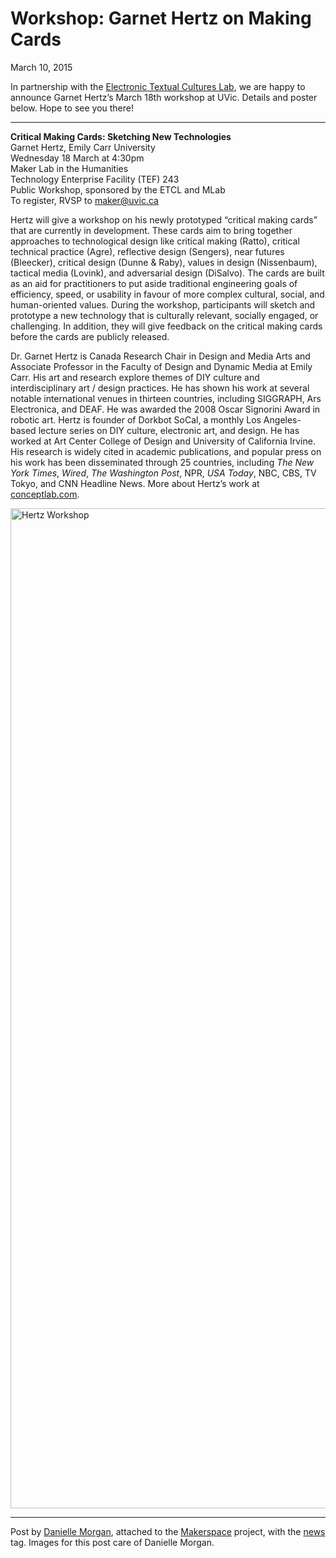 # Workshop: Garnet Hertz on Making Cards

March 10, 2015

<p>In partnership with the <a href="http://etcl.uvic.ca/" target="_blank">Electronic Textual Cultures Lab</a>, we are happy to announce Garnet Hertz&#8217;s March 18th workshop at UVic. Details and poster below. Hope to see you there!</p>
<hr />
<p><strong>Critical Making Cards: Sketching New Technologies</strong><br />
Garnet Hertz, Emily Carr University<br />
Wednesday 18 March at 4:30pm<br />
Maker Lab in the Humanities<br />
Technology Enterprise Facility (TEF) 243<br />
Public Workshop, sponsored by the ETCL and MLab<br />
To register, RVSP to <a href="mailto:maker@uvic.ca">maker@uvic.ca</a></p>
<p>Hertz will give a workshop on his newly prototyped “critical making cards” that are currently in development. These cards aim to bring together approaches to technological design like critical making (Ratto), critical technical practice (Agre), reflective design (Sengers), near futures (Bleecker), critical design (Dunne &amp; Raby), values in design (Nissenbaum), tactical media (Lovink), and adversarial design (DiSalvo). The cards are built as an aid for practitioners to put aside traditional engineering goals of efficiency, speed, or usability in favour of more complex cultural, social, and human-oriented values. During the workshop, participants will sketch and prototype a new technology that is culturally relevant, socially engaged, or challenging. In addition, they will give feedback on the critical making cards before the cards are publicly released.</p>
<p>Dr. Garnet Hertz is Canada Research Chair in Design and Media Arts and Associate Professor in the Faculty of Design and Dynamic Media at Emily Carr. His art and research explore themes of DIY culture and interdisciplinary art / design practices. He has shown his work at several notable international venues in thirteen countries, including SIGGRAPH, Ars Electronica, and DEAF. He was awarded the 2008 Oscar Signorini Award in robotic art. Hertz is founder of Dorkbot SoCal, a monthly Los Angeles-based lecture series on DIY culture, electronic art, and design. He has worked at Art Center College of Design and University of California Irvine. His research is widely cited in academic publications, and popular press on his work has been disseminated through 25 countries, including <em>The New York Times</em>, <em>Wired</em>, <em>The Washington Post</em>, NPR, <em>USA Today</em>, NBC, CBS, TV Tokyo, and CNN Headline News. More about Hertz&#8217;s work at <a href="http://conceptlab.com/" target="_blank">conceptlab.com</a>.</p>
<p><a href="http://maker.uvic.ca/wp-content/uploads/2015/03/hertzFINAL.jpg"><img class="alignnone size-full wp-image-5342" src="http://maker.uvic.ca/wp-content/uploads/2015/03/hertzFINAL.jpg" alt="Hertz Workshop" width="1400" height="1600" /></a></p>
<hr />
<p>Post by <a title="learn more" href="http://maker.uvic.ca/author/danielle">Danielle Morgan</a>, attached to the <a title="learn more" href="http://maker.uvic.ca/category/makerspace/">Makerspace</a> project, with the <a title="learn more" href="http://maker.uvic.ca/tag/news/">news</a> tag. Images for this post care of Danielle Morgan.</p>
